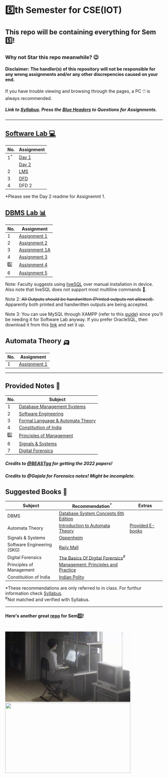 # 5️⃣th Semester for CSE(IOT)
## This repo will be containing everything for Sem 5️⃣!
### Why not Star this repo meanwhile? 😉
#### Disclaimer: The handler(s) of this repository will not be responsible for any wrong assignments and/or any other discrepencies caused on your end.
If you have trouble viewing and browsing through the pages, a PC 🖱️ is always recommended. 
##### Link to [Syllabus](/5th%20Sem%20CSE(IOT%2C%20CYS%2C%20BCT)%202021%20-%202025%20Batch%20Syllabus.pdf). Press the [Blue Headers](https://github.com/PixMusicaX/Sem5IOT/tree/main#software-lab-) to Questions for Assignments.

---

## [Software Lab 💻](/SOFTWARE_LAB/PCCCSE593.pdf)

| No. | Assignment |
| --- | --- |
| 1<sup>*</sup> | [Day 1](/SOFTWARE_LAB/Day1/) |
|   | [Day 2](/SOFTWARE_LAB/Day2/) |
| 2 | [LMS](/SOFTWARE_LAB/library_system) |
| 3 | [DFD](/SOFTWARE_LAB/DFD) |
| 4 | DFD 2 |

*Please see the Day 2 readme for Assignemnt 1.

## [DBMS Lab 📊](/DBMS_LAB/PCC-CSE591.pdf)

| No. | Assignment |
| --- | --- |
| 1 | [Assignment 1](/DBMS_LAB/Assignment1) |
| 2 | [Assignment 2](/DBMS_LAB/Assignment2) |
| 3 | [Assignment 1A](/DBMS_LAB/Assignment1A) |
| 4 | [Assignment 3](/DBMS_LAB/Assignment3) |
| 5️⃣ | [Assignment 4](/DBMS_LAB/Assignment4) |
| 6 | [Assignment 5](/DBMS_LAB/Assignment5) |

Note: Faculty suggests using [liveSQL](https://www.bing.com/ck/a?!&&p=a9d0ddf772a14109JmltdHM9MTY5MDE1NjgwMCZpZ3VpZD0zM2RiODkyZi05NWM1LTZlYzUtMmZiOS05YTdhOTQ2ODZmMmQmaW5zaWQ9NTIyNQ&ptn=3&hsh=3&fclid=33db892f-95c5-6ec5-2fb9-9a7a94686f2d&psq=oraclelive&u=a1aHR0cHM6Ly9saXZlc3FsLm9yYWNsZS5jb20vYXBleC9mP3A9NTkwOjE3Ojc5ODMxMzcwOTU3NDg6Ojo6Og&ntb=1) over manual installation in device. Also note that liveSQL does not support most multiline commands 💢.

Note 2: <s>All Outputs should be handwritten (Printed outputs not allowed).</s> Apparently both printed and handwritten outputs are being accepted.

Note 3: You can use MySQL through XAMPP (refer to this [guide](/DBMS_LAB/guide.md)) since you'll be needing it for Software Lab anyway. If you prefer OracleSQL, then download it from this [link](https://www.appservgrid.com/coherence/downxe.html) and set it up.

## Automata Theory 🛺

| No. | Assignment |
| --- | --- |
| 1 | [Assignment 1](/AUTOMATA/Assignment1) |

---

## Provided Notes 📜

| No. | Subject |
| --- | --- |
| 1 | [Database Management Systems](/Notes/DBMS/) |
| 2 | [Software Engineering](/Notes/Software/) |
| 3 | [Formal Language & Automata Theory](/Notes/Automata) |
| 4 | [Constituition of India](/Notes/Constitution_of_India) |
| 5️⃣ | [Principles of Management](/Notes/Management) |
| 6 | [Signals & Systems](/Notes/S&S)
| 7 | [Digital Forensics](/Notes/Forensics)

##### Credits to [@BEASTgg](https://www.github.com/BEASTgg) for getting the 2022 papers!
##### Credits to @Gajala for Forensics notes! Might be incomplete.

## Suggested Books 📖

| Subject | Recommendation<sup>*</sup> | Extras |
| --- | --- | --- |
| DBMS | [Database System Concepts 6th Edition](https://drive.google.com/file/d/13q8K7vhvQaavlgoO1eJpKQHKjaTBh8dP/view?pli=1) |
| Automata Theory | [Introduction to Automata Theory](https://idoc.pub/queue/introduction-to-automata-theory-languages-by-john-e-hopcroft-rajeev-motwani-jeffrey-d-ullman-546gd9dyrqn8) | [Provided E-books](/Notes/Automata/books/)
| Signals & Systems | [Oppenheim](https://vdocument.in/oppenheim-signals-and-systems-complete.html?page=1) |
| Software Engineering (SKG) | [Rajiv Mall](https://davcollegetitilagarh.org/wp-content/uploads/2020/09/fundamentals-of-software-engineering-fourth-edition-rajib-mall.pdf) |
| Digital Forensics | [The Basics Of Digital Forensics](https://vdoc.pub/download/the-basics-of-digital-forensics-second-edition-the-primer-for-getting-started-in-digital-forensics-5riuj6kmet40)<sup>#</sup> |
| Principles of Management | [Management: Principles and Practice](https://zoboko.com/book/543dr3x2/management-principles-and-practice) |
| Constituition of India | [Indian Polity](https://drive.google.com/file/d/131m_q-GK1wUQlhse2d33p6_1Z58FGy2m/view) |


*These recommendations are only referred to in class. For furthur information check [Syllabus](/5th%20Sem%20CSE(IOT%2C%20CYS%2C%20BCT)%202021%20-%202025%20Batch%20Syllabus.pdf).<br>
<sup>#</sup>Not matched and verified with Syllabus.

---

#### Here's another great [repo](https://github.com/BEASTgg/5thsem) for Sem5️⃣! <br><br>

<p align="left">
  <img src="https://github.com/PixMusicaX/PiXMusicaX/blob/main/Okabe%20Rintaro%20Typing%20on%20the%20computer%20ASMR.gif" />  <img src="https://github.com/PixMusicaX/Sem5IOT/assets/129383302/fc91dd73-9539-4b10-b64a-26dd780c7557" width="400" height="225"/>
  </p>
